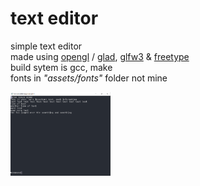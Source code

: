 # text editor

simple text editor <br>
made using [opengl](https://www.opengl.org/) / [glad](https://glad.dav1d.de/), [glfw3](https://www.glfw.org/) & [freetype](https://freetype.org/index.html) <br>
build sytem is gcc, make <br>
fonts in *"assets/fonts"* folder not mine <br>



<img src="https://github.com/phil-stein/text-editor/blob/main/assets/screen01.PNG" alt="screen-shot" width="160">



